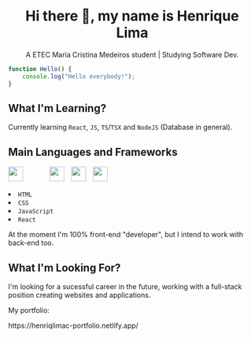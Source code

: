 <h1 align="center">Hi there 👋, my name is Henrique Lima</h1>
<p align="center">A ETEC Maria Cristina Medeiros student | Studying Software Dev.</p>

```javascript
function Hello() {
	console.log("Hello everybody!");
}
```

<h2 align="left">What I'm Learning?</h2>
<p align="left">Currently learning <code>React</code>, <code>JS</code>, <code>TS</code>/<code>TSX</code> and <code>NodeJS</code> (Database in general).</p>

<h2 align="left">Main Languages and Frameworks</h2>
<p align="left">
  <img width="30px" style="padding-right:40px" src="https://cdn.jsdelivr.net/gh/devicons/devicon/icons/html5/html5-original.svg" />
  <img width="30px" style="padding-left:10px" src="https://cdn.jsdelivr.net/gh/devicons/devicon/icons/css3/css3-original.svg" />
  <img width="30px" style="padding-left:10px" src="https://cdn.jsdelivr.net/gh/devicons/devicon/icons/javascript/javascript-original.svg" />
  <img width="30px" style="padding-left:10px" src="https://cdn.jsdelivr.net/gh/devicons/devicon/icons/react/react-original.svg" />
</p>
<li><code>HTML</code></li>
<li><code>CSS</code></li>
<li><code>JavaScript</code></li>
<li><code>React</code></li>
<p>At the moment I'm 100% front-end "developer", but I intend to work with back-end too.</p>

<h2 align="left">What I'm Looking For?</h2>
<p>I'm looking for a sucessful career in the future, working with a full-stack position creating websites and applications.</p>

<p>My portfolio:</p>
https://henriqlimac-portfolio.netlify.app/
